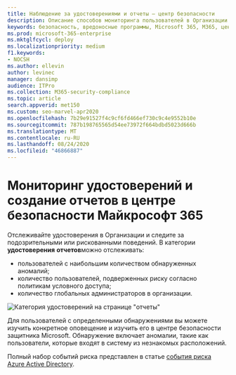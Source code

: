 ```yaml
---
title: Наблюдение за удостоверениями и отчеты — центр безопасности
description: Описание способов мониторинга пользователей в Организации и отслеживания подозрительных и рискованных поведений.
keywords: безопасность, вредоносные программы, Microsoft 365, M365, центр безопасности, монитор, отчет, удостоверение, пользователи
ms.prod: microsoft-365-enterprise
ms.mktglfcycl: deploy
ms.localizationpriority: medium
f1.keywords:
- NOCSH
ms.author: ellevin
author: levinec
manager: dansimp
audience: ITPro
ms.collection: M365-security-compliance
ms.topic: article
search.appverid: met150
ms.custom: seo-marvel-apr2020
ms.openlocfilehash: 7b29e91527f4c9cf6fd466ef730c9c4e9552b10e
ms.sourcegitcommit: 787b198765565d54ee73972f664bdbd5023d666b
ms.translationtype: MT
ms.contentlocale: ru-RU
ms.lasthandoff: 08/24/2020
ms.locfileid: "46866887"
---
```

# <a name="identity-monitoring-and-reporting-in-the-microsoft-365-security-center"></a>Мониторинг удостоверений и создание отчетов в центре безопасности Майкрософт 365

Отслеживайте удостоверения в Организации и следите за подозрительными или рискованными поведений. В категории **удостоверения** **отчетов**можно отслеживать:

* пользователей с наибольшим количеством обнаруженных аномалий;
* количество пользователей, подверженных риску согласно политикам условного доступа;
* количество глобальных администраторов в организации.

![Категория удостоверений на странице "отчеты"](../../media/identities.png)

Для пользователей с определенными обнаружениями вы можете изучить конкретное оповещение и изучить его в центре безопасности защитника Microsoft. Обнаружение включает аномалии, такие как пользователи, которые входят в систему из незнакомых расположений.

Полный набор событий риска представлен в статье [события риска Azure Active Directory](https://docs.microsoft.com/azure/active-directory/reports-monitoring/concept-risk-events).
